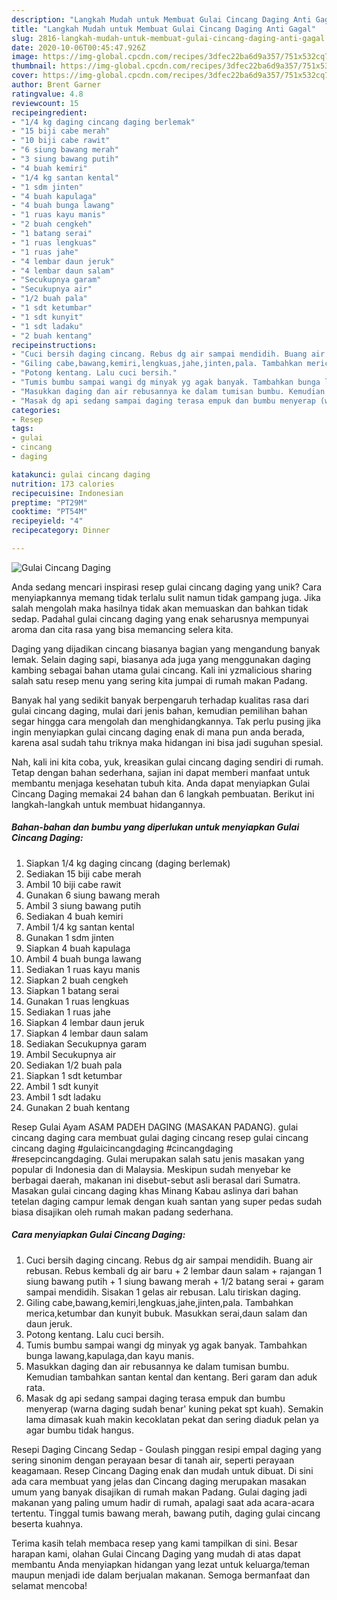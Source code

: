 ```yaml
---
description: "Langkah Mudah untuk Membuat Gulai Cincang Daging Anti Gagal"
title: "Langkah Mudah untuk Membuat Gulai Cincang Daging Anti Gagal"
slug: 2816-langkah-mudah-untuk-membuat-gulai-cincang-daging-anti-gagal
date: 2020-10-06T00:45:47.926Z
image: https://img-global.cpcdn.com/recipes/3dfec22ba6d9a357/751x532cq70/gulai-cincang-daging-foto-resep-utama.jpg
thumbnail: https://img-global.cpcdn.com/recipes/3dfec22ba6d9a357/751x532cq70/gulai-cincang-daging-foto-resep-utama.jpg
cover: https://img-global.cpcdn.com/recipes/3dfec22ba6d9a357/751x532cq70/gulai-cincang-daging-foto-resep-utama.jpg
author: Brent Garner
ratingvalue: 4.8
reviewcount: 15
recipeingredient:
- "1/4 kg daging cincang daging berlemak"
- "15 biji cabe merah"
- "10 biji cabe rawit"
- "6 siung bawang merah"
- "3 siung bawang putih"
- "4 buah kemiri"
- "1/4 kg santan kental"
- "1 sdm jinten"
- "4 buah kapulaga"
- "4 buah bunga lawang"
- "1 ruas kayu manis"
- "2 buah cengkeh"
- "1 batang serai"
- "1 ruas lengkuas"
- "1 ruas jahe"
- "4 lembar daun jeruk"
- "4 lembar daun salam"
- "Secukupnya garam"
- "Secukupnya air"
- "1/2 buah pala"
- "1 sdt ketumbar"
- "1 sdt kunyit"
- "1 sdt ladaku"
- "2 buah kentang"
recipeinstructions:
- "Cuci bersih daging cincang. Rebus dg air sampai mendidih. Buang air rebusan. Rebus kembali dg air baru + 2 lembar daun salam + rajangan 1 siung bawang putih + 1 siung bawang merah + 1/2 batang serai + garam sampai mendidih. Sisakan 1 gelas air rebusan. Lalu tiriskan daging."
- "Giling cabe,bawang,kemiri,lengkuas,jahe,jinten,pala. Tambahkan merica,ketumbar dan kunyit bubuk. Masukkan serai,daun salam dan daun jeruk."
- "Potong kentang. Lalu cuci bersih."
- "Tumis bumbu sampai wangi dg minyak yg agak banyak. Tambahkan bunga lawang,kapulaga,dan kayu manis."
- "Masukkan daging dan air rebusannya ke dalam tumisan bumbu. Kemudian tambahkan santan kental dan kentang. Beri garam dan aduk rata."
- "Masak dg api sedang sampai daging terasa empuk dan bumbu menyerap (warna daging sudah benar&#39; kuning pekat spt kuah). Semakin lama dimasak kuah makin kecoklatan pekat dan sering diaduk pelan ya agar bumbu tidak hangus."
categories:
- Resep
tags:
- gulai
- cincang
- daging

katakunci: gulai cincang daging 
nutrition: 173 calories
recipecuisine: Indonesian
preptime: "PT29M"
cooktime: "PT54M"
recipeyield: "4"
recipecategory: Dinner

---
```



![Gulai Cincang Daging](https://img-global.cpcdn.com/recipes/3dfec22ba6d9a357/751x532cq70/gulai-cincang-daging-foto-resep-utama.jpg)

Anda sedang mencari inspirasi resep gulai cincang daging yang unik? Cara menyiapkannya memang tidak terlalu sulit namun tidak gampang juga. Jika salah mengolah maka hasilnya tidak akan memuaskan dan bahkan tidak sedap. Padahal gulai cincang daging yang enak seharusnya mempunyai aroma dan cita rasa yang bisa memancing selera kita.

Daging yang dijadikan cincang biasanya bagian yang mengandung banyak lemak. Selain daging sapi, biasanya ada juga yang menggunakan daging kambing sebagai bahan utama gulai cincang. Kali ini yzmalicious sharing salah satu resep menu yang sering kita jumpai di rumah makan Padang.

Banyak hal yang sedikit banyak berpengaruh terhadap kualitas rasa dari gulai cincang daging, mulai dari jenis bahan, kemudian pemilihan bahan segar hingga cara mengolah dan menghidangkannya. Tak perlu pusing jika ingin menyiapkan gulai cincang daging enak di mana pun anda berada, karena asal sudah tahu triknya maka hidangan ini bisa jadi suguhan spesial.


Nah, kali ini kita coba, yuk, kreasikan gulai cincang daging sendiri di rumah. Tetap dengan bahan sederhana, sajian ini dapat memberi manfaat untuk membantu menjaga kesehatan tubuh kita. Anda dapat menyiapkan Gulai Cincang Daging memakai 24 bahan dan 6 langkah pembuatan. Berikut ini langkah-langkah untuk membuat hidangannya.

<!--inarticleads1-->

##### Bahan-bahan dan bumbu yang diperlukan untuk menyiapkan Gulai Cincang Daging:

1. Siapkan 1/4 kg daging cincang (daging berlemak)
1. Sediakan 15 biji cabe merah
1. Ambil 10 biji cabe rawit
1. Gunakan 6 siung bawang merah
1. Ambil 3 siung bawang putih
1. Sediakan 4 buah kemiri
1. Ambil 1/4 kg santan kental
1. Gunakan 1 sdm jinten
1. Siapkan 4 buah kapulaga
1. Ambil 4 buah bunga lawang
1. Sediakan 1 ruas kayu manis
1. Siapkan 2 buah cengkeh
1. Siapkan 1 batang serai
1. Gunakan 1 ruas lengkuas
1. Sediakan 1 ruas jahe
1. Siapkan 4 lembar daun jeruk
1. Siapkan 4 lembar daun salam
1. Sediakan Secukupnya garam
1. Ambil Secukupnya air
1. Sediakan 1/2 buah pala
1. Siapkan 1 sdt ketumbar
1. Ambil 1 sdt kunyit
1. Ambil 1 sdt ladaku
1. Gunakan 2 buah kentang


Resep Gulai Ayam ASAM PADEH DAGING (MASAKAN PADANG). gulai cincang daging cara membuat gulai daging cincang resep gulai cincang cincang daging #gulaicincangdaging #cincangdaging #resepcincangdaging. Gulai merupakan salah satu jenis masakan yang popular di Indonesia dan di Malaysia. Meskipun sudah menyebar ke berbagai daerah, makanan ini disebut-sebut asli berasal dari Sumatra. Masakan gulai cincang daging khas Minang Kabau aslinya dari bahan tetelan daging campur lemak dengan kuah santan yang super pedas sudah biasa disajikan oleh rumah makan padang sederhana. 

<!--inarticleads2-->

##### Cara menyiapkan Gulai Cincang Daging:

1. Cuci bersih daging cincang. Rebus dg air sampai mendidih. Buang air rebusan. Rebus kembali dg air baru + 2 lembar daun salam + rajangan 1 siung bawang putih + 1 siung bawang merah + 1/2 batang serai + garam sampai mendidih. Sisakan 1 gelas air rebusan. Lalu tiriskan daging.
1. Giling cabe,bawang,kemiri,lengkuas,jahe,jinten,pala. Tambahkan merica,ketumbar dan kunyit bubuk. Masukkan serai,daun salam dan daun jeruk.
1. Potong kentang. Lalu cuci bersih.
1. Tumis bumbu sampai wangi dg minyak yg agak banyak. Tambahkan bunga lawang,kapulaga,dan kayu manis.
1. Masukkan daging dan air rebusannya ke dalam tumisan bumbu. Kemudian tambahkan santan kental dan kentang. Beri garam dan aduk rata.
1. Masak dg api sedang sampai daging terasa empuk dan bumbu menyerap (warna daging sudah benar&#39; kuning pekat spt kuah). Semakin lama dimasak kuah makin kecoklatan pekat dan sering diaduk pelan ya agar bumbu tidak hangus.


Resepi Daging Cincang Sedap - Goulash pinggan resipi empal daging yang sering sinonim dengan perayaan besar di tanah air, seperti perayaan keagamaan. Resep Cincang Daging enak dan mudah untuk dibuat. Di sini ada cara membuat yang jelas dan Cincang daging merupakan masakan umum yang banyak disajikan di rumah makan Padang. Gulai daging jadi makanan yang paling umum hadir di rumah, apalagi saat ada acara-acara tertentu. Tinggal tumis bawang merah, bawang putih, daging gulai cincang beserta kuahnya. 

Terima kasih telah membaca resep yang kami tampilkan di sini. Besar harapan kami, olahan Gulai Cincang Daging yang mudah di atas dapat membantu Anda menyiapkan hidangan yang lezat untuk keluarga/teman maupun menjadi ide dalam berjualan makanan. Semoga bermanfaat dan selamat mencoba!
